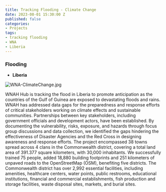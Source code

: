 ```yaml
---
title: Tracking Flooding - Climate Change
date: 2023-08-01 15:30:00 Z
published: false
categories:
- Projects
tags:
- tracking flooding
- WNA
- Liberia
---
```


### Flooding

* **Liberia**

![WNA-ClimateChange.jpg](/uploads/WNA-ClimateChange.jpg)

WNAH Hub is tracking the flood in Liberia to promote anticipation as the countries of the Gulf of Guinea are exposed to devastating floods and rains.
WNAH has addressed data gaps for the preparedness and response efforts of critical stakeholders working on climate effects and sustainable communities. Partnerships between key stakeholders, including government officials and development actors, have been established. By documenting the vulnerability, risks, exposure, and hazards through focus group discussions and data collection, we identified the gaps hindering the effectiveness of Disaster Agencies and the Red Cross in designing awareness and response efforts. The project encompassed 38 towns spread across 4 clans in the Commonwealth district, covering a total land area of 391.377 square kilometers, with 30,000 inhabitants. We successfully trained 75 people, added 18,880 building footprints and 251 kilometers of unpaved roads to the OpenStreetMap (OSM), benefiting five districts. The Commonwealth district has over 2,992 essential facilities, including amenities, healthcare centers, water points, public restrooms, educational institutions, financial and commercial establishments, fish production and storage facilities, waste disposal sites, markets, and burial sites.